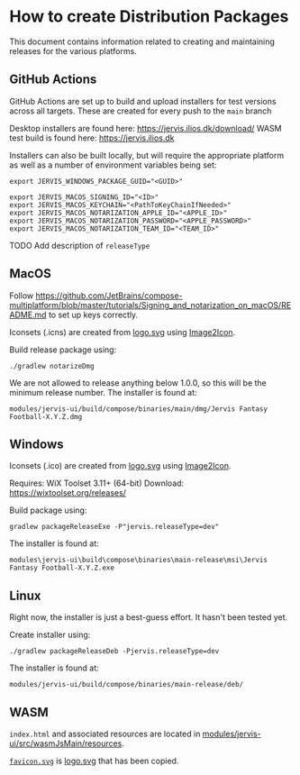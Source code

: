 # How to create Distribution Packages

This document contains information related to creating and maintaining releases for the various platforms.

## GitHub Actions

GitHub Actions are set up to build and upload installers for test versions across all targets. These are created
for every push to the `main` branch

Desktop installers are found here: https://jervis.ilios.dk/download/
WASM test build is found here: https://jervis.ilios.dk

Installers can also be built locally, but will require the appropriate platform as well as a number of environment
variables being set:

```
export JERVIS_WINDOWS_PACKAGE_GUID="<GUID>"

export JERVIS_MACOS_SIGNING_ID="<ID>"
export JERVIS_MACOS_KEYCHAIN="<PathToKeyChainIfNeeded>" 
export JERVIS_MACOS_NOTARIZATION_APPLE_ID="<APPLE_ID>"
export JERVIS_MACOS_NOTARIZATION_PASSWORD="<APPLE_PASSWORD>"
export JERVIS_MACOS_NOTARIZATION_TEAM_ID="<TEAM_ID>"
```

TODO Add description of `releaseType`

## MacOS 

Follow https://github.com/JetBrains/compose-multiplatform/blob/master/tutorials/Signing_and_notarization_on_macOS/README.md
to set up keys correctly.

Iconsets (.icns) are created from [logo.svg](../logo.svg) using [Image2Icon](https://apps.apple.com/us/app/image2icon-make-your-icons/id992115977?mt=12&ls=1).

Build release package using:
```
./gradlew notarizeDmg
```

We are not allowed to release anything below 1.0.0, so this will be the minimum release
number. The installer is found at:
```
modules/jervis-ui/build/compose/binaries/main/dmg/Jervis Fantasy Football-X.Y.Z.dmg
```

## Windows

Iconsets (.ico) are created from [logo.svg](../logo.svg) using [Image2Icon](https://apps.apple.com/us/app/image2icon-make-your-icons/id992115977?mt=12&ls=1).

Requires: WiX Toolset 3.11+ (64-bit)
Download: https://wixtoolset.org/releases/

Build package using:
```
gradlew packageReleaseExe -P"jervis.releaseType=dev"
```

The installer is found at:
```
modules\jervis-ui\build\compose\binaries\main-release\msi\Jervis Fantasy Football-X.Y.Z.exe
```

## Linux

Right now, the installer is just a best-guess effort. It hasn't been tested yet.

Create installer using:
```
./gradlew packageReleaseDeb -Pjervis.releaseType=dev
```

The installer is found at:
```
modules/jervis-ui/build/compose/binaries/main-release/deb/
```


## WASM

`index.html` and associated resources are located in [modules/jervis-ui/src/wasmJsMain/resources](../modules/jervis-ui/src/wasmJsMain/resources).

[`favicon.svg`](../modules/jervis-ui/src/wasmJsMain/resources/favicon.svg) is [logo.svg](../logo/favicon.svg) that 
has been copied.
